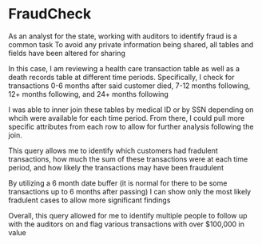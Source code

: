 # FraudCheck
As an analyst for the state, working with auditors to identify fraud is a common task
To avoid any private information being shared, all tables and fields have been altered for sharing

In this case, I am reviewing a health care transaction table as well as a death records table
at different time periods. Specifically, I check for transactions 0-6 months after said customer 
died, 7-12 months following, 12+ months following, and 24+ months following

I was able to inner join these tables by medical ID or by SSN depending on whcih were available for each time period.
From there, I could pull more specific attributes from each row to allow for further analysis following the 
join. 

This query allows me to identify which customers had fradulent transactions, how much the sum 
of these transactions were at each time period, and how likely the transactions may have been fraudulent

By utilizing a 6 month date buffer (it is normal for there to be some transactions up to 6 months after 
passing) I can show only the most likely fradulent cases to allow more significant findings

Overall, this query allowed for me to identify multiple people to follow up with the auditors on and 
flag various transactions with over $100,000 in value
